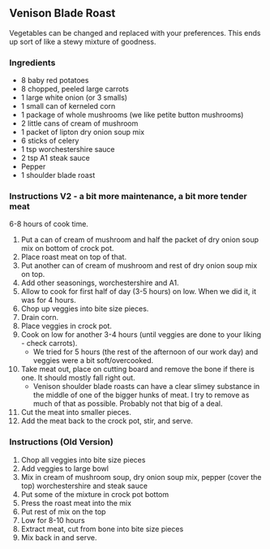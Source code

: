 ## Venison Blade Roast

Vegetables can be changed and replaced with your preferences. This ends up sort of like a stewy mixture of goodness.

### Ingredients

- 8 baby red potatoes
- 8 chopped, peeled large carrots
- 1 large white onion (or 3 smalls)
- 1 small can of kerneled corn
- 1 package of whole mushrooms (we like petite button mushrooms)
- 2 little cans of cream of mushroom
- 1 packet of lipton dry onion soup mix
- 6 sticks of celery
- 1 tsp worchestershire sauce
- 2 tsp A1 steak sauce
- Pepper
- 1 shoulder blade roast

### Instructions V2 - a bit more maintenance, a bit more tender meat

6-8 hours of cook time.

1. Put a can of cream of mushroom and half the packet of dry onion soup mix on bottom of crock pot.
2. Place roast meat on top of that.
3. Put another can of cream of mushroom and rest of dry onion soup mix on top.
4. Add other seasonings, worchestershire and A1.
5. Allow to cook for first half of day (3-5 hours) on low. When we did it, it was for 4 hours.
6. Chop up veggies into bite size pieces.
7. Drain corn.
8. Place veggies in crock pot.
9. Cook on low for another 3-4 hours (until veggies are done to your liking - check carrots).
    - We tried for 5 hours (the rest of the afternoon of our work day) and veggies were a bit soft/overcooked.
10. Take meat out, place on cutting board and remove the bone if there is one. It should mostly fall right out.
    - Venison shoulder blade roasts can have a clear slimey substance in the middle of one of the bigger hunks of meat. I try to remove as much of that as possible. Probably not that big of a deal.
11. Cut the meat into smaller pieces.
12. Add the meat back to the crock pot, stir, and serve.

### Instructions (Old Version)

1. Chop all veggies into bite size pieces
2. Add veggies to large bowl
3. Mix in cream of mushroom soup, dry onion soup mix, pepper (cover the top) worchestershire and steak sauce
4. Put some of the mixture in crock pot bottom
5. Press the roast meat into the mix
6. Put rest of mix on the top
7. Low for 8-10 hours
8. Extract meat, cut from bone into bite size pieces
9. Mix back in and serve.
